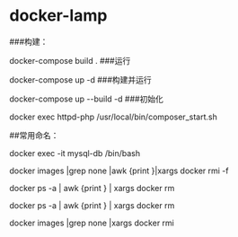 # docker-lamp

###构建：

docker-compose build .
###运行

docker-compose up -d
###构建并运行

docker-compose up --build -d
###初始化

docker exec  httpd-php /usr/local/bin/composer_start.sh

##常用命名：


docker exec -it mysql-db  /bin/bash


docker images |grep none |awk {print }|xargs docker rmi -f


docker ps -a | awk {print } | xargs docker rm


docker ps -a | awk {print } | xargs docker rm


docker images |grep none |xargs docker rmi
